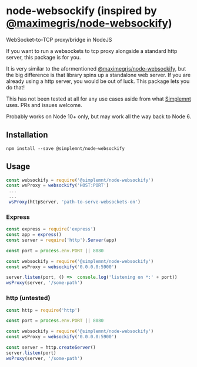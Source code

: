 # node-websockify (inspired by [@maximegris/node-websockify](https://github.com/maximegris/node-websockify))
WebSocket-to-TCP proxy/bridge in NodeJS

If you want to run a websockets to tcp proxy alongside a standard http server, this package is for you.

It is very similar to the aformentioned [@maximegris/node-websockify](https://github.com/maximegris/node-websockify), but the big difference is that library spins up a standalone web server. If you are already using a http server, you would be out of luck. This package lets you do that!

This has not been tested at all for any use cases aside from what [Simplemnt](https://simplemnt.com) uses. PRs and issues welcome.

Probably works on Node 10+ only, but may work all the way back to Node 6.

## Installation 

```
npm install --save @simplemnt/node-websockify
```

## Usage

```javascript
const websockify = require('@simplemnt/node-websockify')
const wsProxy = websockify('HOST:PORT')
 ...
 ...
 wsProxy(httpServer, 'path-to-serve-websockets-on')
```
### Express

```javascript
const express = require('express')
const app = express()
const server = require('http').Server(app)

const port = process.env.PORT || 8080

const websockify = require('@simplemnt/node-websockify')
const wsProxy = websockify('0.0.0.0:5900')

server.listen(port, () =>  console.log('listening on *:' + port))
wsProxy(server, '/some-path')
```

### http (untested)
```javascript
const http = require('http')

const port = process.env.PORT || 8080

const websockify = require('@simplemnt/node-websockify')
const wsProxy = websockify('0.0.0.0:5900')

const server = http.createServer()
server.listen(port)
wsProxy(server, '/some-path')
```
